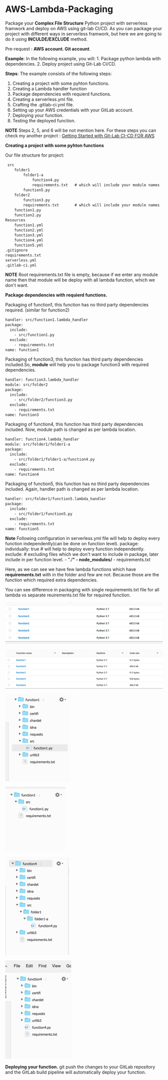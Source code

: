 # AWS-Lambda-Packaging

Package your **Complex File Structure** Python project with serverless framwork and deploy on AWS using git-lab CI/CD.
As you can package your project with different ways in serverless framwork, but
here we are going to do it using **INCULDE/EXCLUDE** method.


Pre-request : **AWS account. Git account**.

**Example**: In the following example, you will:
    1.  Package python lambda  with dependencies.
    2.  Deploy project using Git-Lab CI/CD.


    
**Steps**: The example consists of the following steps:
    
   1.  Creating a project with some pyhton functions.
   2.  Creating a Lambda handler function
   3.  Package  dependencies with requierd functions.
   4.  Creating a serverless.yml file.
   5.  Crafting the .gitlab-ci.yml file.
   6.  Setting up your AWS credentials with your GitLab account.
   7.  Deploying your function.
   8.  Testing the deployed function.

**NOTE**  Steps 2, 5, and 6 will be not mention here. For these steps you can check my another project : [Getting Started with Git-Lab CI-CD FOR AWS](https://github.com/dharmendranegi/-Python-CI-CD-Tutorial-)
   

**Creating a project with some pyhton functions**

Our file structure for project:

     src
        folder1
            folder1-a
                function4.py
                requirements.txt   # which will include your module names
            function5.py
        folder2
            function3.py
            requirements.txt       # which will include your module names
        function1.py
        function2.py
    Resources
        function1.yml
        function2.yml
        function3.yml
        function4.yml
        function5.yml
    .gitignore
    requirements.txt       
    serverless.yml
    .gitlab-ci.yml

  
**NOTE** Root requirements.txt file is empty, because if we enter any module name then that module will be deploy with all lambda function, which we don't want.
  

**Package  dependencies with requierd functions.**

Packaging of function1, this function has no third party dependencies required. (similar for function2)

    handler: src/function1.lambda_handler
    package:
      include:
        - src/function1.py
      exclude:
        - requirements.txt
    name: function1
 
Packaging of function3, this function has third party dependencies included.So, **module** will help you to package function3 with required dependencies.
   
    handler: function3.lambda_handler
    module: src/folder2
    package:
      include:
        - src/folder2/function3.py
      exclude:
        - requirements.txt
    name: function3


Packaging of function4, this function has third party dependencies included. Now, module path is changed as per lambda location.

    handler: function4.lambda_handler
    module: src/folder1/folder1-a
    package:
      include:
        - src/folder1/folder1-a/function4.py
      exclude:
        - requirements.txt
    name: function4
 

Packaging of function5, this function has no third party dependencies included. Again, handler path is changed as per lambda location.

    handler: src/folder1/function5.lambda_handler
    package:
      include:
        - src/folder1/function5.py
      exclude:
        - requirements.txt
    name: function5

**Note** Following configuration in serverless.yml file will help to deploy every function independently(can be done on function level).
    package:
      individually: true   # will help to deploy every function independently.
      exclude:              # excluding files which we don't want to include in package, later include in per function level.
        - "./**"
        - node_modules/**
        - requirements.txt


Here, as we can see we have few lambda functions which have **requirements.txt** with in the folder and few are not.
Because those are the function which required extra dependencies.

You can see difference in packaging with single requirements.txt file for all lambda vs separate reuirements.txt file for required function.

![function's with single requirements.txt file in root with requests module](https://github.com/dharmendranegi/AWS-Lambda-Packaging/blob/master/img/function_size_req.png)

![function's with requirements.txt file in root with no module. But separate reuirements.txt file for required function with  **requests** module. Here you can see difference in Code size](https://github.com/dharmendranegi/AWS-Lambda-Packaging/blob/master/img/function_size_without_req.png)

![function1 with single requirements.txt file in root with requests module](https://github.com/dharmendranegi/AWS-Lambda-Packaging/blob/master/img/function1_with_req.png)

![function1 with single requirements.txt file in root without no module](https://github.com/dharmendranegi/AWS-Lambda-Packaging/blob/master/img/function1.png)

![function4 with single requirements.txt file in root with requests module](https://github.com/dharmendranegi/AWS-Lambda-Packaging/blob/master/img/function4_with_req_in_root.png)

![function4 with requirements.txt file in root with no module. But separate reuirements.txt file for function4 with requests module](https://github.com/dharmendranegi/AWS-Lambda-Packaging/blob/master/img/with_req_in_folder.png)



**Deploying your function.**
git push the changes to your GitLab repository and the GitLab build pipeline will automatically deploy your function.

